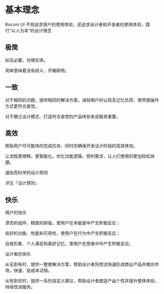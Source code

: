 基本理念
=============
Bocom UI 不但追求用户的使用体验，还追求设计者和开发者的使用体验，践行“以人为本”的设计理念

## 极简
如无必要，勿增实体。

简单意味着没有歧义，开箱即用。


## 一致
对于相同的问题，提供相同的解决方案，减轻用户的认知及记忆负荷，使界面操作方式更符合直觉。

对于确立设计模式、打造符合直觉的产品体验来说极其重要。


## 高效
帮助用户尽可能快的完成任务，同时亦确保开发设计阶段的高效体验。

让流程更顺畅，更智能化。优化功能逻辑，预判需求，让人们使用的更加轻松快捷。

通俗而科学的设计原则

详见『设计原则』

## 快乐

用户的快乐

漂亮的组件、精致的排版，使用户在本能层中产生积极反应；

良好的功能、性能和可用性，使用户在行为中产生积极反应；

自我形象、个人满足和美好记忆，使用户在思维中中产生积极反应。

设计者的快乐

从无到有时，提供一整套解决方案，帮助设计者将想法快速形成商业产品并推向市场，快速、低成本试错。

从有到优时，提供一系列自定义建议，帮助设计者塑造产品个性并提升整体体验，持续改进服务。
